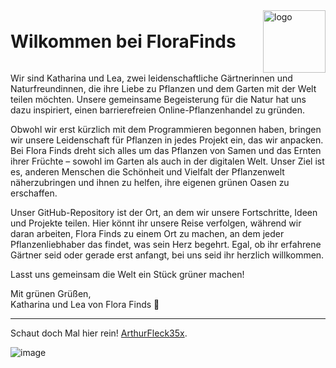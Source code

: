 <div style="display: flex; align-items: center; justify-content: space-between;">
  <h1 style="margin: 0;">Wilkommen bei FloraFinds</h1>
  <img src="https://github.com/ArthurFleck35x/Web-Engineering-1/assets/152798623/a2df544b-88cb-49f5-9469-16c1ba80187c" alt="logo" style="width:100px;height:auto;">
</div>
Wir sind Katharina und Lea, zwei leidenschaftliche Gärtnerinnen und Naturfreundinnen, die ihre Liebe zu Pflanzen und dem Garten mit der Welt teilen möchten. Unsere gemeinsame Begeisterung für die Natur hat uns dazu inspiriert, einen barrierefreien Online-Pflanzenhandel zu gründen.

Obwohl wir erst kürzlich mit dem Programmieren begonnen haben, bringen wir unsere Leidenschaft für Pflanzen in jedes Projekt ein, das wir anpacken. Bei Flora Finds dreht sich alles um das Pflanzen von Samen und das Ernten ihrer Früchte – sowohl im Garten als auch in der digitalen Welt. Unser Ziel ist es, anderen Menschen die Schönheit und Vielfalt der Pflanzenwelt näherzubringen und ihnen zu helfen, ihre eigenen grünen Oasen zu erschaffen.

Unser GitHub-Repository ist der Ort, an dem wir unsere Fortschritte, Ideen und Projekte teilen. Hier könnt ihr unsere Reise verfolgen, während wir daran arbeiten, Flora Finds zu einem Ort zu machen, an dem jeder Pflanzenliebhaber das findet, was sein Herz begehrt. Egal, ob ihr erfahrene Gärtner seid oder gerade erst anfangt, bei uns seid ihr herzlich willkommen.

Lasst uns gemeinsam die Welt ein Stück grüner machen!

Mit grünen Grüßen,  
Katharina und Lea von Flora Finds 🌱


---

Schaut doch Mal hier rein! [ArthurFleck35x](https://github.com/ArthurFleck35x/Web-Engineering-1/blob/main/README.md).
<br/>

![image](https://github.com/ArthurFleck35x/Web-Engineering-1/assets/152798623/d3a84e71-e216-4a3e-be3c-b1209059ea25)




